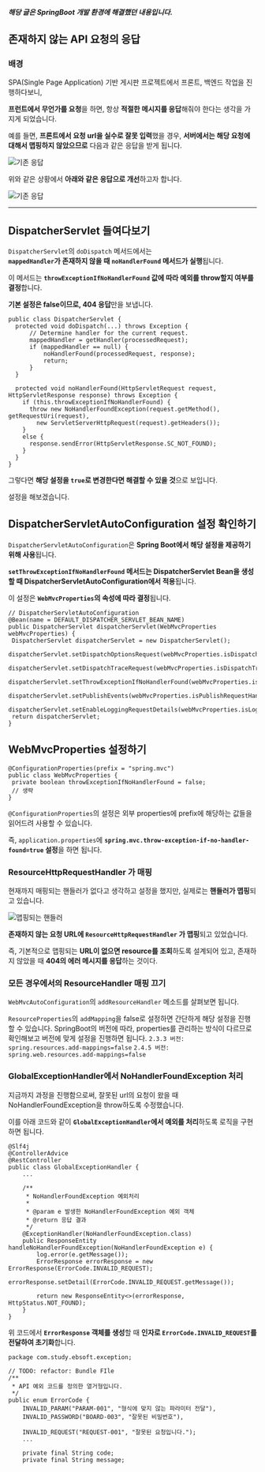 <div class=markdown-body>  

##### 해당 글은 SpringBoot 개발 환경에 해결했던 내용입니다.  

## 존재하지 않는 API 요청의 응답

### 배경
SPA(Single Page Application) 기반 게시판 프로젝트에서 프론트, 백엔드 작업을 진행하다보니, 

**프런트에서 무언가를 요청**을 하면, 항상 **적절한 메시지를 응답**해줘야 한다는 생각을 가지게 되었습니다.

예를 들면, **프론트에서 요청 url을 실수로 잘못 입력**했을 경우, 
**서버에서는 해당 요청에 대해서 맵핑하지 않았으므로** 다음과 같은 응답을 받게 됩니다.

![기존 응답](https://github.com/hbkuk/now-back-end/assets/109803585/e8d0c4f0-95a3-4853-bef8-03f858d0b498)

위와 같은 상황에서 **아래와 같은 응답으로 개선**하고자 합니다.  

![기존 응답](https://github.com/hbkuk/now-back-end/assets/109803585/cc0aeaed-2d03-48d9-a248-0b904181011e)

---

## DispatcherServlet 들여다보기

`DispatcherServlet`의 `doDispatch` 메서드에서는  
**`mappedHandler`가 존재하지 않을 때 `noHandlerFound` 메서드가 실행**됩니다.  

이 메서드는 **`throwExceptionIfNoHandlerFound` 값에 따라 예외를 throw할지 여부를 결정**합니다.

**기본 설정은 false이므로, 404 응답**만을 보냅니다. 

```
public class DispatcherServlet {
  protected void doDispatch(...) throws Exception {
      // Determine handler for the current request.
      mappedHandler = getHandler(processedRequest);
      if (mappedHandler == null) {
          noHandlerFound(processedRequest, response);
          return;
      }
  }
  
  protected void noHandlerFound(HttpServletRequest request, HttpServletResponse response) throws Exception {
    if (this.throwExceptionIfNoHandlerFound) {
      throw new NoHandlerFoundException(request.getMethod(), getRequestUri(request),
        new ServletServerHttpRequest(request).getHeaders());
    }
    else {
      response.sendError(HttpServletResponse.SC_NOT_FOUND);
    }
  }
}
```  

그렇다면 **해당 설정을 `true`로 변경한다면 해결할 수 있을 것**으로 보입니다.  

설정을 해보겠습니다.

## DispatcherServletAutoConfiguration 설정 확인하기  

`DispatcherServletAutoConfiguration`은 **Spring Boot에서 해당 설정을 제공하기 위해 사용**됩니다. 

 **`setThrowExceptionIfNoHandlerFound` 메서드는 DispatcherServlet Bean을 생성할 때 DispatcherServletAutoConfiguration에서 적용**됩니다.  
 
 이 설정은 **`WebMvcProperties`의 속성에 따라 결정**됩니다.

 ```
 // DispatcherServletAutoConfiguration
@Bean(name = DEFAULT_DISPATCHER_SERVLET_BEAN_NAME)
public DispatcherServlet dispatcherServlet(WebMvcProperties webMvcProperties) {
  DispatcherServlet dispatcherServlet = new DispatcherServlet();
  dispatcherServlet.setDispatchOptionsRequest(webMvcProperties.isDispatchOptionsRequest());
  dispatcherServlet.setDispatchTraceRequest(webMvcProperties.isDispatchTraceRequest());
  dispatcherServlet.setThrowExceptionIfNoHandlerFound(webMvcProperties.isThrowExceptionIfNoHandlerFound());
  dispatcherServlet.setPublishEvents(webMvcProperties.isPublishRequestHandledEvents());
  dispatcherServlet.setEnableLoggingRequestDetails(webMvcProperties.isLogRequestDetails());
  return dispatcherServlet;
}
 ```  
 
## WebMvcProperties 설정하기  

 ```
 @ConfigurationProperties(prefix = "spring.mvc")
public class WebMvcProperties {
  private boolean throwExceptionIfNoHandlerFound = false;
  // 생략
}
 ```  

`@ConfigurationProperties`의 설정은 외부 properties에 prefix에 해당하는 값들을 읽어드려 사용할 수 있습니다.  

즉, `application.properties`에 **`spring.mvc.throw-exception-if-no-handler-found=true` 설정**을 하면 됩니다.

### ResourceHttpRequestHandler 가 매핑 

 현재까지 매핑되는 핸들러가 없다고 생각하고 설정을 했지만, 실제로는 **핸들러가 맵핑**되고 있습니다.  

 ![맵핑되는 핸들러](https://github.com/hbkuk/now-back-end/assets/109803585/6d060efb-146d-4b2f-85f8-11da790fb6ae)

 **존재하지 않는 요청 URL에 `ResourceHttpRequestHandler` 가 맵핑**되고 있었습니다. 
 
즉, 기본적으로 맵핑되는 **URL이 없으면 resource를 조회**하도록 설계되어 있고, 존재하지 않았을 때 **404의 에러 메시지를 응답**하는 것이다.  

### 모든 경우에서의 ResourceHandler 매핑 끄기
`WebMvcAutoConfiguration`의 `addResourceHandler` 메소드를 살펴보면 됩니다. 

`ResourceProperties`의 `addMapping`을 false로 설정하면 간단하게 해당 설정을 진행할 수 있습니다. 
SpringBoot의 버전에 따라, properties를 관리하는 방식이 다르므로 확인해보고 버전에 맞게 설정을 진행하면 됩니다.
``2.3.3 버전: spring.resources.add-mappings=false``
``2.4.5 버전: spring.web.resources.add-mappings=false``

### GlobalExceptionHandler에서 NoHandlerFoundException 처리
지금까지 과정을 진행함으로써, 잘못된 url의 요청이 왔을 때 NoHandlerFoundException을 throw하도록 수정했습니다.

이를 아래 코드와 같이 **`GlobalExceptionHandler`에서 예외를 처리**하도록 로직을 구현하면 됩니다.

```
@Slf4j
@ControllerAdvice
@RestController
public class GlobalExceptionHandler {
    ...

    /**
     * NoHandlerFoundException 예외처리
     *
     * @param e 발생한 NoHandlerFoundException 예외 객체
     * @return 응답 결과
     */
    @ExceptionHandler(NoHandlerFoundException.class)
    public ResponseEntity handleNoHandlerFoundException(NoHandlerFoundException e) {
        log.error(e.getMessage());
        ErrorResponse errorResponse = new ErrorResponse(ErrorCode.INVALID_REQUEST);
        errorResponse.setDetail(ErrorCode.INVALID_REQUEST.getMessage());

        return new ResponseEntity<>(errorResponse, HttpStatus.NOT_FOUND);
    }
}
```

위 코드에서 **`ErrorResponse` 객체를 생성**할 때 **인자로 `ErrorCode.INVALID_REQUEST`를 전달하여 초기화**합니다.  

```
package com.study.ebsoft.exception;

// TODO: refactor: Bundle FIle
/**
 * API 예외 코드를 정의한 열거형입니다.
 */
public enum ErrorCode {
    INVALID_PARAM("PARAM-001", "형식에 맞지 않는 파라미터 전달"),
    INVALID_PASSWORD("BOARD-003", "잘못된 비밀번호"),

    INVALID_REQUEST("REQUEST-001", "잘못된 요청입니다.");
    ...

    private final String code;
    private final String message;

```


</div>